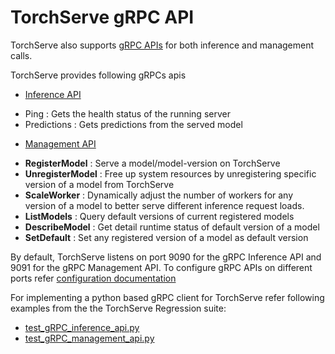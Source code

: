 # TorchServe gRPC API

TorchServe also supports [gRPC APIs](../frontend/server/src/main/resources/proto) for both inference and management calls.

TorchServe provides following gRPCs apis

* [Inference API](../frontend/server/src/main/resources/proto/management.proto)
 - Ping : Gets the health status of the running server
 - Predictions : Gets predictions from the served model

* [Management API](../frontend/server/src/main/resources/proto/management.proto)
 - **RegisterModel** : Serve a model/model-version on TorchServe
 - **UnregisterModel** : Free up system resources by unregistering specific version of a model from TorchServe
 - **ScaleWorker** : Dynamically adjust the number of workers for any version of a model to better serve different inference request loads.
 - **ListModels** : Query default versions of current registered models
 - **DescribeModel** : Get detail runtime status of default version of a model
 - **SetDefault** : Set any registered version of a model as default version

By default, TorchServe listens on port 9090 for the gRPC Inference API and 9091 for the gRPC Management API.
To configure gRPC APIs on different ports refer [configuration documentation](configuration.md)

For implementing a python based gRPC client for TorchServe refer following examples from the the TorchServe Regression suite:

 - [test_gRPC_inference_api.py](../test/pytest/test_gRPC_inference_api.py)
 - [test_gRPC_management_api.py](../test/pytest/test_gRPC_management_apis.py)

